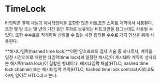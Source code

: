 # TimeLock
타임락은 결제 채널과 해시타임락을 포함한 많은 비트코인 스마트 계약에서 사용된다.
또한 몇 달 또는 몇 년의 기간 동안 투자로 보유되는 비트코인을 잠그는데도 사용될 수 있다. 
또한 수수료를 적게하며 신뢰할 수 없는 사전 합의된 수수료 가격 인상을 위해 사용된다.


**해시타임락(hashed time lock)**이란 암호화폐의 결제 기술 중 하나로서, 계약을 일정 시간까지로 제한한 타임락(time lock)과 일정한 해시값이 제시돼야 계약이 성사되는 해시락(hash lock)이 결합한 형태이다. 해시타임락 채널(HTLC; hashed time lock channel) 또는 해시타임락 계약(HTLC; hashed time lock contract)이라고도 하며, 영어로 HTLC라고 쓴다.